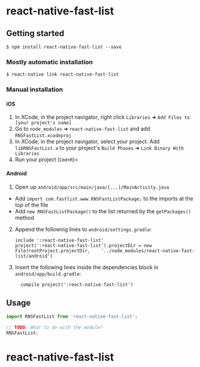 
# react-native-fast-list

## Getting started

`$ npm install react-native-fast-list --save`

### Mostly automatic installation

`$ react-native link react-native-fast-list`

### Manual installation


#### iOS

1. In XCode, in the project navigator, right click `Libraries` ➜ `Add Files to [your project's name]`
2. Go to `node_modules` ➜ `react-native-fast-list` and add `RNSFastList.xcodeproj`
3. In XCode, in the project navigator, select your project. Add `libRNSFastList.a` to your project's `Build Phases` ➜ `Link Binary With Libraries`
4. Run your project (`Cmd+R`)<

#### Android

1. Open up `android/app/src/main/java/[...]/MainActivity.java`
  - Add `import com.fastlist.www.RNSFastListPackage;` to the imports at the top of the file
  - Add `new RNSFastListPackage()` to the list returned by the `getPackages()` method
2. Append the following lines to `android/settings.gradle`:
  	```
  	include ':react-native-fast-list'
  	project(':react-native-fast-list').projectDir = new File(rootProject.projectDir, 	'../node_modules/react-native-fast-list/android')
  	```
3. Insert the following lines inside the dependencies block in `android/app/build.gradle`:
  	```
      compile project(':react-native-fast-list')
  	```


## Usage
```javascript
import RNSFastList from 'react-native-fast-list';

// TODO: What to do with the module?
RNSFastList;
```
  # react-native-fast-list
